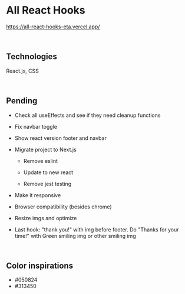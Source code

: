 # All React Hooks

https://all-react-hooks-eta.vercel.app/

<br>

## Technologies

React.js, CSS

<br>

## Pending

- Check all useEffects and see if they need cleanup functions

- Fix navbar toggle

- Show react version footer and navbar

- Migrate project to Next.js

    - Remove eslint

    - Update to new react

    - Remove jest testing

- Make it responsive

- Browser compatibility (besides chrome)

- Resize imgs and optimize

- Last hook: "thank you!" with img before footer. Do "Thanks for your time!" with Green smiling img or other smiling img

<br>

## Color inspirations

- #050824
- #313450